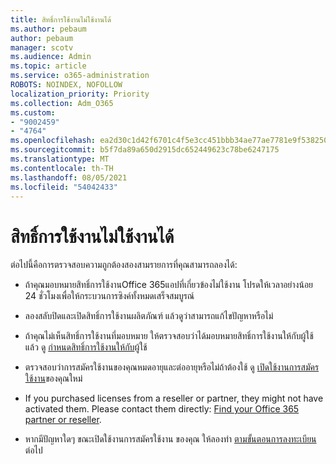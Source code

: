 ```yaml
---
title: สิทธิ์การใช้งานไม่ใช้งานได้
ms.author: pebaum
author: pebaum
manager: scotv
ms.audience: Admin
ms.topic: article
ms.service: o365-administration
ROBOTS: NOINDEX, NOFOLLOW
localization_priority: Priority
ms.collection: Adm_O365
ms.custom:
- "9002459"
- "4764"
ms.openlocfilehash: ea2d30c1d42f6701c4f5e3cc451bbb34ae77ae7781e9f5382502eeb9782ea023
ms.sourcegitcommit: b5f7da89a650d2915dc652449623c78be6247175
ms.translationtype: MT
ms.contentlocale: th-TH
ms.lasthandoff: 08/05/2021
ms.locfileid: "54042433"
---
```

# <a name="license-not-working"></a>สิทธิ์การใช้งานไม่ใช้งานได้

ต่อไปนี้คือการตรวจสอบความถูกต้องสองสามรายการที่คุณสามารถลองได้:

- ถ้าคุณมอบหมายสิทธิ์การใช้งานOffice 365แอปที่เกี่ยวข้องไม่ใช้งาน โปรดให้เวลาอย่างน้อย 24 ชั่วโมงเพื่อให้กระบวนการซิงค์ทั้งหมดเสร็จสมบูรณ์ 

- ลองสลับปิดและเปิดสิทธิ์การใช้งานผลิตภัณฑ์ แล้วดูว่าสามารถแก้ไขปัญหาหรือไม่ 

- ถ้าคุณไม่เห็นสิทธิ์การใช้งานที่มอบหมาย ให้ตรวจสอบว่าได้มอบหมายสิทธิ์การใช้งานให้กับผู้ใช้แล้ว ดู [กําหนดสิทธิ์การใช้งานให้กับ](https://docs.microsoft.com/microsoft-365/admin/manage/assign-licenses-to-users?view=o365-worldwide)ผู้ใช้

- ตรวจสอบว่าการสมัครใช้งานของคุณหมดอายุและต่ออายุหรือไม่ถ้าต้องใช้ ดู [เปิดใช้งานการสมัครใช้งาน](https://docs.microsoft.com/alchemyinsights/reactivate-your-subscription)ของคุณใหม่ 

- If you purchased licenses from a reseller or partner, they might not have activated them. Please contact them directly: [Find your Office 365 partner or reseller](https://docs.microsoft.com//microsoft-365/admin/manage/find-your-partner-or-reseller).

- หากมีปัญหาใดๆ ขณะเปิดใช้งานการสมัครใช้งาน ของคุณ ให้ลองทํา [ตามขั้นตอนการลงทะเบียน](https://go.microsoft.com/fwlink/?linkid=2126800)ต่อไป
